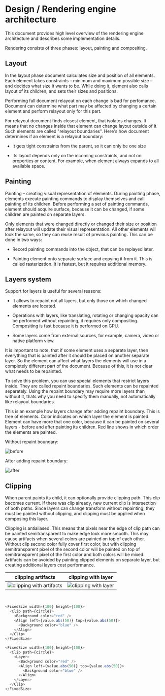 # Design / Rendering engine architecture

This document provides high level overview of the rendering engine architecture
and describes some implementation details.

Rendering consists of three phases: layout, painting and compositing.

## Layout

In the layout phase document calculates size and position of all elements.
Each element takes constraints &ndash; minimum and maximum possible size &ndash;
and decides what size it wants to be. While doing it, element also calls layout
of its children, and sets their sizes and positions.

Performing full document relayout on each change is bad for perfomance.
Document can determine what part may be affected by changing a certain element
and perform relayout only for this part.

For relayout document finds closest element, that isolates changes.
It means that no changes inside that element can change layout outside of it.
Such elements are called "relayout boundaries".
Here's how document determines if an element is a relayout boundary:

- It gets tight constraints from the parent, so it can only be one size

- Its layout depends only on the incoming constraints, and not on
  properties or content.
  For example, when element always expands to all available space.

## Painting

Painting &ndash; creating visual representation of elements.
During painting phase, elements execute painting commands to display themselves
and call painting of its children.
Before performing a set of painting commands, element should acquire surface,
because it can be changed, if some children are painted on separate layers.

Only elements that were changed directly or changed their size or position 
after relayout will update their visual representation.
All other elements will look the same, so they can reuse result of previous
painting. This can be done in two ways:

- Record painting commands into the object, that can be replayed later.

- Painting element onto separate surface and copying it from it. This is called
  rasterization. It is fastest, but it requires additional memory.

## Layers system

Support for layers is useful for several reasons:

- It allows to repaint not all layers, but only those on which changed elements
  are located.

- Operations with layers, like translating, rotating or changing opacity can be 
  performed without repainting, it requires only compositing. Compositing is fast
  because it is performed on GPU.

- Some layers come from external sources, for example, camera, video or native
  platform view.

It is important to note, that if some element uses a separate layer, then
everything that is painted after it should be placed on another separate layer.
So the element can affect what layers the elements will use in a completely
different part of the document. 
Because of this, it is not clear what needs to be repainted.

To solve this problem, you can use special elements that restrict layers inside.
They are called repaint boundaries. Such elements can be repainted separately.
Using the repaint boundary may require more layers than without it, thats why
you need to specify them manually, not automatically like relayout boundaries.

This is an example how layers change after adding repaint boundary.
This is tree of elements. Сolor indicates on which layer the element is painted.
Element can have more that one color, because it can be painted on several layers -
before and after painting its children.
Red line shows in which order the elements are painted.

Without repaint boundary:

![before](layers.png)

After adding  repaint boundary:

![after](layers-repaint-boundary.png)

## Clipping

When parent paints its child, it can optionally provide clipping path.
This clip becomes current. If there was clip already, new current clip
is intersection of both paths. Since layers can change transform without
repainting, they must be painted without clipping, and clipping must be applied
when composing this layer.

Clipping is antialiased. This means that pixels near the edge of clip path
can be painted semitransparent to make edge look more smooth.
This may cause artifacts when several colors are painted on top of each other.
Without clip second color fully cover first color, but with clipping
semitransparent pixel of the second color will be painted on top of
semitransparent pixel of the first color and both colors will be mixed.
Artifacts can be avoided by painting clipped elements on separate layer, but
creating additional layers cost performance.

| clipping artifacts                             | clipping with layer                    |
| ---------------------------------------------- | -------------------------------------- |
| ![clipping with artifacts](clip-artifacts.png) | ![clipping with layer](clip-layer.png) |

<br>

```js
<FixedSize width={100} height={100}>
  <Clip path={circle}>
    <Background color="red" />
    <Align left={value.abs(50)} top={value.abs(50)}>
      <Background color="blue" />
    </Align>
  </Clip>
</FixedSize>
```

```js
<FixedSize width={100} height={100}>
  <Clip path={circle}>
    <Layer>
      <Background color="red" />
      <Align left={value.abs(50)} top={value.abs(50)}>
        <Background color="blue" />
      </Align>
    </Layer>
  </Clip>
</FixedSize>
```
